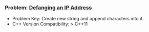 ### Problem: [Defanging an IP Address](https://leetcode.com/problems/defanging-an-ip-address/)

- Problem Key: Create new string and append characters into it.
- C++ Version Compatibility: > C++11